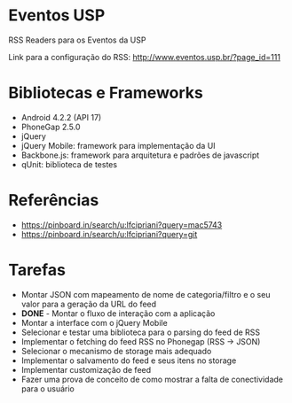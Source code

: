 # Eventos USP

RSS Readers para os Eventos da USP

Link para a configuração do RSS: http://www.eventos.usp.br/?page_id=111

# Bibliotecas e Frameworks

* Android 4.2.2 (API 17)
* PhoneGap 2.5.0
* jQuery
* jQuery Mobile: framework para implementação da UI
* Backbone.js: framework para arquitetura e padrões de javascript
* qUnit: biblioteca de testes

# Referências

* https://pinboard.in/search/u:lfcipriani?query=mac5743
* https://pinboard.in/search/u:lfcipriani?query=git

# Tarefas

* Montar JSON com mapeamento de nome de categoria/filtro e o seu valor para a geração da URL do feed
* **DONE** - Montar o fluxo de interação com a aplicação
* Montar a interface com o jQuery Mobile
* Selecionar e testar uma biblioteca para o parsing do feed de RSS
* Implementar o fetching do feed RSS no Phonegap (RSS -> JSON)
* Selecionar o mecanismo de storage mais adequado
* Implementar o salvamento do feed e seus itens no storage
* Implementar customização de feed
* Fazer uma prova de conceito de como mostrar a falta de conectividade para o usuário

